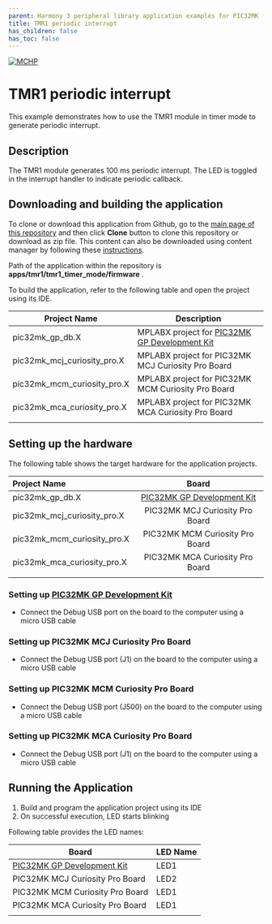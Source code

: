 ```yaml
---
parent: Harmony 3 peripheral library application examples for PIC32MK family
title: TMR1 periodic interrupt 
has_children: false
has_toc: false
---
```


[![MCHP](https://www.microchip.com/ResourcePackages/Microchip/assets/dist/images/logo.png)](https://www.microchip.com)

# TMR1 periodic interrupt

This example demonstrates how to use the TMR1 module in timer mode to generate periodic interrupt.

## Description

The TMR1 module generates 100 ms periodic interrupt. The LED is toggled in the interrupt handler to indicate periodic callback.

## Downloading and building the application

To clone or download this application from Github, go to the [main page of this repository](https://github.com/Microchip-MPLAB-Harmony/csp_apps_pic32mk) and then click **Clone** button to clone this repository or download as zip file.
This content can also be downloaded using content manager by following these [instructions](https://github.com/Microchip-MPLAB-Harmony/contentmanager/wiki).

Path of the application within the repository is **apps/tmr1/tmr1_timer_mode/firmware** .

To build the application, refer to the following table and open the project using its IDE.

| Project Name      | Description                                    |
| ----------------- | ---------------------------------------------- |
| pic32mk_gp_db.X | MPLABX project for [PIC32MK GP Development Kit](https://www.microchip.com/developmenttools/ProductDetails/dm320106) |
| pic32mk_mcj_curiosity_pro.X | MPLABX project for PIC32MK MCJ Curiosity Pro Board |
| pic32mk_mcm_curiosity_pro.X | MPLABX project for PIC32MK MCM Curiosity Pro Board |
| pic32mk_mca_curiosity_pro.X | MPLABX project for PIC32MK MCA Curiosity Pro Board |
|||

## Setting up the hardware

The following table shows the target hardware for the application projects.

| Project Name| Board|
|:---------|:---------:|
| pic32mk_gp_db.X | [PIC32MK GP Development Kit](https://www.microchip.com/developmenttools/ProductDetails/dm320106) |
| pic32mk_mcj_curiosity_pro.X | PIC32MK MCJ Curiosity Pro Board |
| pic32mk_mcm_curiosity_pro.X | PIC32MK MCM Curiosity Pro Board |
| pic32mk_mca_curiosity_pro.X | PIC32MK MCA Curiosity Pro Board |
|||

### Setting up [PIC32MK GP Development Kit](https://www.microchip.com/developmenttools/ProductDetails/dm320106)

- Connect the Debug USB port on the board to the computer using a micro USB cable

### Setting up PIC32MK MCJ Curiosity Pro Board

- Connect the Debug USB port (J1) on the board to the computer using a micro USB cable

### Setting up PIC32MK MCM Curiosity Pro Board

- Connect the Debug USB port (J500) on the board to the computer using a micro USB cable

### Setting up PIC32MK MCA Curiosity Pro Board

- Connect the Debug USB port (J1) on the board to the computer using a micro USB cable


## Running the Application

1. Build and program the application project using its IDE
2. On successful execution, LED starts blinking

Following table provides the LED names:

| Board      | LED Name |
| ---------- |--------- |
|  [PIC32MK GP Development Kit](https://www.microchip.com/developmenttools/ProductDetails/dm320106)  | LED1 |
|  PIC32MK MCJ Curiosity Pro Board  | LED2 |
|  PIC32MK MCM Curiosity Pro Board  | LED1  |
|  PIC32MK MCA Curiosity Pro Board  | LED1  |
|||